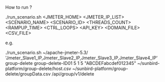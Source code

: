 How to run ?

./run_scenario.sh <JMETER_HOME> <JMETER_IP_LIST> <SCENARIO_NAME> <SCENARIO_ID> <THREADS_COUNT> <RAMPUP_TIME> <CTRL_LOOPS> <API_KEY> <DOMAIN_FILE> <CSV_FILE> <pathPrefix>

e.g.

./run_scenario.sh ~/apache-jmeter-5.3/ 'Jmeter_Slave1_IP,Jmeter_Slave2_IP,Jmeter_Slave3_IP,Jmeter_Slave4_IP' group-delete group-delete-ID01 5 1 5 "ABCDEFabcdef012345" ~/sunbird-platform/group-delete/host.csv ~/sunbird-platform/group-delete/groupData.csv /api/group/v1/delete
